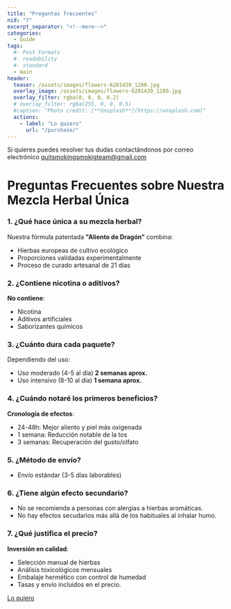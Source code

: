 ```yaml
---
title: "Preguntas frecuentes"
nid: "7"
excerpt_separator: "<!--more-->"
categories:
  - Guide
tags:
  #- Post Formats
  #- readability
  #- standard
  - main
header:
  teaser: /assets/images/flowers-6201439_1280.jpg
  overlay_image: /assets/images/flowers-6201439_1280.jpg
  overlay_filter: rgba(0, 0, 0, 0.2)
  # overlay_filter: rgba(255, 0, 0, 0.5)
  #caption: "Photo credit: [**Unsplash**](https://unsplash.com)"
  actions:
    - label: "Lo quiero"
      url: "/purchase/"
---
```

Si quieres puedes resolver tus dudas contactándonos por correo electrónico [quitsmokingsmokigteam@gmail.com](mailto:quitsmokingsmokigteam@gmail.com)


<!--more-->

# Preguntas Frecuentes sobre Nuestra Mezcla Herbal Única

### 1. ¿Qué hace única a su mezcla herbal?
Nuestra fórmula patentada **"Aliento de Dragón"** combina:
- Hierbas europeas de cultivo ecológico
- Proporciones validadas experimentalmente
- Proceso de curado artesanal de 21 días

### 2. ¿Contiene nicotina o aditivos?
**No contiene**:
- Nicotina
- Aditivos artificiales
- Saborizantes químicos

### 3. ¿Cuánto dura cada paquete?
Dependiendo del uso:

- Uso moderado (4-5 al día) **2 semanas aprox.**
- Uso intensivo (8-10 al día)  **1 semana aprox.**

### 4. ¿Cuándo notaré los primeros beneficios?
**Cronología de efectos**:
- 24-48h: Mejor aliento y piel más oxigenada
- 1 semana: Reducción notable de la tos
- 3 semanas: Recuperación del gusto/olfato

### 5. ¿Método de envío?
- Envío estándar (3-5 días laborables)

### 6. ¿Tiene algún efecto secundario?

- No se recomienda a personas con alergias a hierbas aromáticas.
- No hay efectos secudarios más allá de los habituales al inhalar humo.

### 7. ¿Qué justifica el precio?
**Inversión en calidad**:
- Selección manual de hierbas
- Análisis toxicológicos mensuales
- Embalaje hermético con control de humedad
- Tasas y envío incluidos en el precio.

[Lo quiero](../../purchase/)